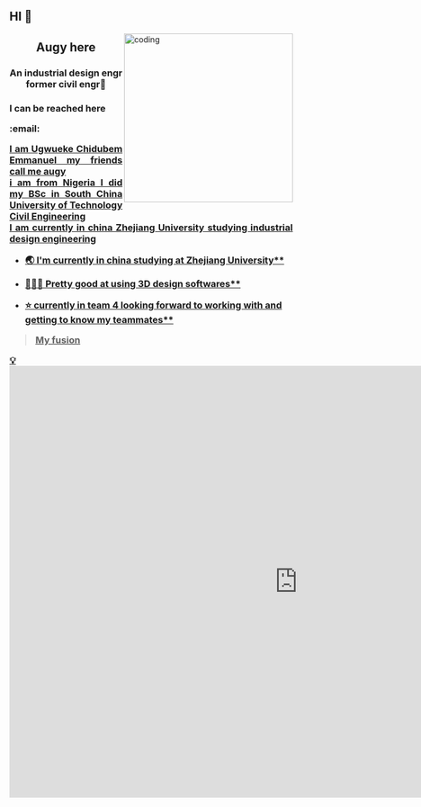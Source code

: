 <h2 align="left"> HI 👋</h2>
<img align="right" alt="coding" width="300" src="http://www.thepluspaper.com/wp-content/uploads/2016/03/3.gif">

<h2 align="center"><p> Augy here</h2> 
<h3 align="center">An industrial design engr former civil engr🤌
<h3 align="left"><p>I can be reached here
</p><p>:email: <a href= "augygarry@hotmail.com">
<p style= 'text-align: justify;'>
I am Ugwueke Chidubem Emmanuel my friends call me augy <br> i am from Nigeria I did my BSc in South China University of Technology Civil Engineering <br> I am currently in china Zhejiang University studying industrial design engineering</p>



- 🌏 I'm currently in china studying at Zhejiang University**

- 👨🏾‍💻 Pretty good at using 3D design softwares**

- ⭐ currently in team 4 looking forward to working with and getting to know my teammates**

> My fusion
</p>
💡<iframe src="https://myhub.autodesk360.com/ue2fba46f/shares/public/SH9285eQTcf875d3c53903b9d04fb3842395?mode=embed" width="1024" height="768" allowfullscreen="true" webkitallowfullscreen="true" mozallowfullscreen="true"  frameborder="0"></iframe>
